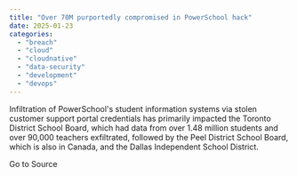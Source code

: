 ```yaml
---
title: "Over 70M purportedly compromised in PowerSchool hack"
date: 2025-01-23
categories: 
  - "breach"
  - "cloud"
  - "cloudnative"
  - "data-security"
  - "development"
  - "devops"
---
```


Infiltration of PowerSchool's student information systems via stolen customer support portal credentials has primarily impacted the Toronto District School Board, which had data from over 1.48 million students and over 90,000 teachers exfiltrated, followed by the Peel District School Board, which is also in Canada, and the Dallas Independent School District.

Go to Source
